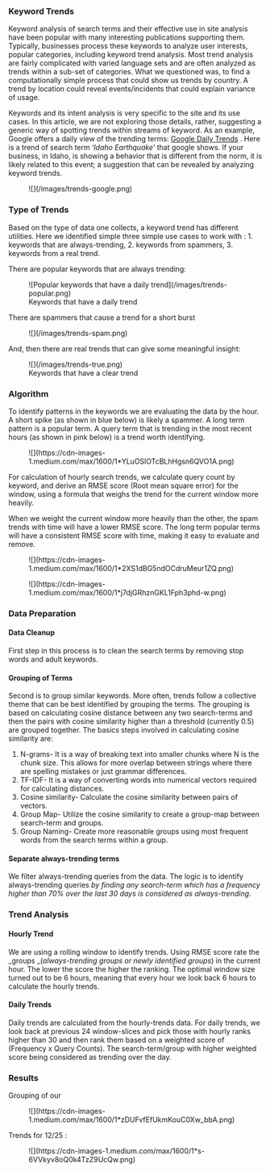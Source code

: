 ### Keyword Trends

Keyword analysis of search terms and their effective use in site analysis have been popular with many interesting publications supporting them. Typically, businesses process these keywords to analyze user interests, popular categories, including keyword trend analysis. Most trend analysis are fairly complicated with varied language sets and are often analyzed as trends within a sub-set of categories. What we questioned was, to find a computationally simple process that could show us trends by country. A trend by location could reveal events/incidents that could explain variance of usage.

Keywords and its intent analysis is very specific to the site and its use cases. In this article, we are not exploring those details, rather, suggesting a generic way of spotting trends within streams of keyword. As an example, Google offers a daily view of the trending terms: [Google Daily Trends](https://trends.google.com/trends/trendingsearches/daily?geo=US) . Here is a trend of search term ‘_Idaho Earthquake_’ that google shows. If your business, in Idaho, is showing a behavior that is different from the norm, it is likely related to this event; a suggestion that can be revealed by analyzing keyword trends.

<figure class="graf graf--figure" name="1229">![](/images/trends-google.png)</figure>

### Type of Trends

Based on the type of data one collects, a keyword trend has different utilities. Here we identified simple three simple use cases to work with : 1\. keywords that are always-trending, 2\. keywords from spammers, 3\. keywords from a real trend.

There are popular keywords that are always trending:

<figure class="graf graf--figure" name="7e0c">![Popular keywords that have a daily trend](/images/trends-popular.png)

<figcaption class="imageCaption">Keywords that have a daily trend</figcaption>

</figure>

There are spammers that cause a trend for a short burst

<figure class="graf graf--figure" name="ba5f">![](/images/trends-spam.png)</figure>

And, then there are real trends that can give some meaningful insight:

<figure class="graf graf--figure" name="493b">![](/images/trends-true.png)

<figcaption class="imageCaption">Keywords that have a clear trend</figcaption>

</figure>

### Algorithm

To identify patterns in the keywords we are evaluating the data by the hour. A short spike (as shown in blue below) is likely a spammer. A long term pattern is a popular term. A query term that is trending in the most recent hours (as shown in pink below) is a trend worth identifying.

<figure class="graf graf--figure" name="8435">![](https://cdn-images-1.medium.com/max/1600/1*YLuOSlOTcBLhHgsn6QVO1A.png)</figure>

For calculation of hourly search trends, we calculate query count by keyword, and derive an RMSE score (Root mean square error) for the window, using a formula that weighs the trend for the current window more heavily. 

When we weight the current window more heavily than the other, the spam trends with time will have a lower RMSE score. The long term popular terms will have a consistent RMSE score with time, making it easy to evaluate and remove.

<figure class="graf graf--figure" name="8ec2">![](https://cdn-images-1.medium.com/max/1600/1*2XS1dBG5ndOCdruMeur1ZQ.png)</figure>

<figure class="graf graf--figure" name="af0e">![](https://cdn-images-1.medium.com/max/1600/1*j7djGRhznGKL1Fph3phd-w.png)</figure>

### Data Preparation

#### Data Cleanup

First step in this process is to clean the search terms by removing stop words and adult keywords.

#### Grouping of Terms

Second is to group similar keywords. More often, trends follow a collective theme that can be best identified by grouping the terms. The grouping is based on calculating cosine distance between any two search-terms and then the pairs with cosine similarity higher than a threshold (currently 0.5) are grouped together. The basics steps involved in calculating cosine similarity are:

1.  N-grams- It is a way of breaking text into smaller chunks where N is the chunk size. This allows for more overlap between strings where there are spelling mistakes or just grammar differences.
2.  TF-IDF- It is a way of converting words into numerical vectors required for calculating distances.
3.  Cosine similarity- Calculate the cosine similarity between pairs of vectors.
4.  Group Map- Utilize the cosine similarity to create a group-map between search-term and groups.
5.  Group Naming- Create more reasonable groups using most frequent words from the search terms within a group.

#### Separate always-trending terms

We filter always-trending queries from the data. The logic is to identify always-trending queries _by finding any search-term which has a frequency higher than 70% over the last 30 days is considered as always-trending_.

### Trend Analysis

#### Hourly Trend

We are using a rolling window to identify trends. Using RMSE score rate the _groups _(_always-trending groups or newly identified groups_) in the current hour. The lower the score the higher the ranking. The optimal window size turned out to be 6 hours, meaning that every hour we look back 6 hours to calculate the hourly trends.

#### Daily Trends

Daily trends are calculated from the hourly-trends data. For daily trends, we look back at previous 24 window-slices and pick those with hourly ranks higher than 30 and then rank them based on a weighted score of (Frequency x Query Counts). The search-term/group with higher weighted score being considered as trending over the day.

### Results

Grouping of our 

<figure class="graf graf--figure" name="8128">![](https://cdn-images-1.medium.com/max/1600/1*zDUFvfEfUkmKouC0Xw_bbA.png)</figure>

Trends for 12/25 : 

<figure class="graf graf--figure" name="9213">![](https://cdn-images-1.medium.com/max/1600/1*s-6VVkyv8oQ0k4TzZ9UcQw.png)</figure>
